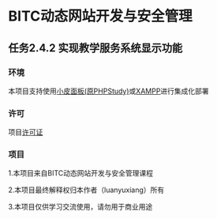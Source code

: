 # BITC动态网站开发与安全管理
## 任务2.4.2 实现教学服务系统显示功能
### 环境
本项目支持使用[小皮面板(原PHPStudy)](https://www.xp.cn/php-study)或[XAMPP](https://www.apachefriends.org/zh_cn/index.html)进行集成化部署

### 许可
项目[许可证](./LICENSE)

### 项目
1.本项目来自BITC动态网站开发与安全管理课程

2.本项目最终解释权归本作者（luanyuxiang）所有

3.本项目仅供学习交流使用，请勿用于商业用途